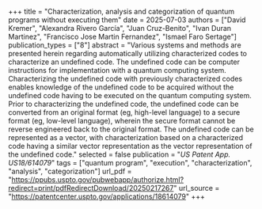 +++
title = "Characterization, analysis and categorization of quantum programs without executing them"
date = 2025-07-03
authors = ["David Kremer", "Alexandra Rivero García", "Juan Cruz-Benito", "Ivan Duran Martinez", "Francisco Jose Martin Fernandez", "Ismael Faro Sertage"]
publication_types = ["8"]
abstract = "Various systems and methods are presented herein regarding automatically utilizing characterized codes to characterize an undefined code. The undefined code can be computer instructions for implementation with a quantum computing system. Characterizing the undefined code with previously characterized codes enables knowledge of the undefined code to be acquired without the undefined code having to be executed on the quantum computing system. Prior to characterizing the undefined code, the undefined code can be converted from an original format (eg, high-level language) to a secure format (eg, low-level language), wherein the secure format cannot be reverse engineered back to the original format. The undefined code can be represented as a vector, with characterization based on a characterized code having a similar vector representation as the vector representation of the undefined code."
selected = false
publication = "*US Patent App. US18/614079*"
tags = ["quantum program", "execution", "characterization", "analysis", "categorization"]
url_pdf = "https://ppubs.uspto.gov/pubwebapp/authorize.html?redirect=print/pdfRedirectDownload/20250217267"
url_source = "https://patentcenter.uspto.gov/applications/18614079"
+++
